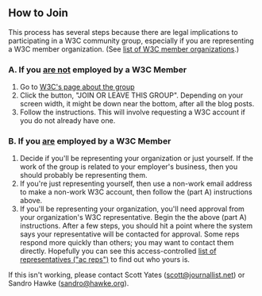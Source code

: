 ## How to Join

This process has several steps because there are legal implications
to participating in a W3C community group, especially if you are
representing a W3C member organization.  (See [list of W3C
member organizations](https://www.w3.org/Consortium/Member/List).)

### A. If you <u>are not</u> employed by a W3C Member

1. Go to [W3C's page about the group](https://www.w3.org/community/credibility/)
2. Click the button, "JOIN OR LEAVE THIS GROUP". Depending on your screen width, it might be down near the bottom, after all the blog posts.
3. Follow the instructions. This will involve requesting a W3C account if you do not already have one.

### B. If you <u>are</u> employed by a W3C Member

1. Decide if you'll be representing your organization or just yourself. If the work of the group is related to your employer's business, then you should probably be representing them.
2. If you're just representing yourself, then use a non-work email address to make a non-work W3C account, then follow the (part A) instructions above.
3. If you'll be representing your organization, you'll need approval from your organization's W3C representative.  Begin the the above (part A) instructions. After a few steps, you should hit a point where the system says your representative will be contacted for approval. Some reps respond more quickly than others; you may want to contact them directly. Hopefully you can see this access-controlled [list of representatives ("ac reps")](https://www.w3.org/Member/ACList) to find out who yours is.

If this isn't working, please contact Scott Yates (scott@journallist.net) or Sandro Hawke (sandro@hawke.org).






